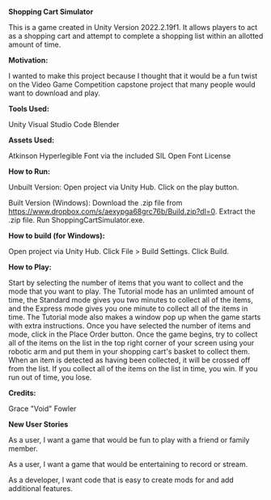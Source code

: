 **Shopping Cart Simulator**

This is a game created in Unity Version 2022.2.19f1. It allows players to act as a shopping cart and attempt to complete a shopping list within an allotted amount of time.

**Motivation:**

I wanted to make this project because I thought that it would be a fun twist on the Video Game Competition capstone project that many people would want to download and play.

**Tools Used:**

Unity
Visual Studio Code
Blender

**Assets Used:**

Atkinson Hyperlegible Font via the included SIL Open Font License

**How to Run:**

Unbuilt Version:
Open project via Unity Hub. Click on the play button.

Built Version (Windows):
Download the .zip file from https://www.dropbox.com/s/aexypga68grc76b/Build.zip?dl=0.
Extract the .zip file. Run ShoppingCartSimulator.exe.

**How to build (for Windows):**

Open project via Unity Hub. Click File > Build Settings. Click Build.

**How to Play:**

Start by selecting the number of items that you want to collect and the mode that you want to play. The Tutorial mode has an unlimted amount of time, the Standard mode gives you two minutes to collect all of the items, and the Express mode gives you one minute to collect all of the items in time. The Tutorial mode also makes a window pop up when the game starts with extra instructions. Once you have selected the number of items and mode, click in the Place Order button. Once the game begins, try to collect all of the items on the list in the top right corner of your screen using your robotic arm and put them in your shopping cart's basket to collect them. When an item is detected as having been collected, it will be crossed off from the list. If you collect all of the items on the list in time, you win. If you run out of time, you lose.

**Credits:**

Grace "Void" Fowler

**New User Stories**

As a user, I want a game that would be fun to play with a friend or family member.

As a user, I want a game that would be entertaining to record or stream.

As a developer, I want code that is easy to create mods for and add additional features.
